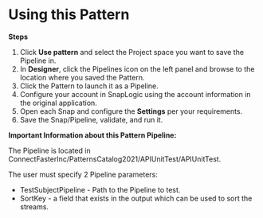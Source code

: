 # Using this Pattern

**Steps**

1. Click **Use pattern** and select the Project space you want to save the Pipeline in.
2. In **Designer**, click the Pipelines icon on the left panel and browse to the location where you saved the Pattern.
3. Click the Pattern to launch it as a Pipeline.
4. Configure your account in SnapLogic using the account information in the original application.
5. Open each Snap and configure the **Settings** per your requirements.
6. Save the Snap/Pipeline, validate, and run it.

**Important Information about this Pattern Pipeline:**

The Pipeline is located in ConnectFasterInc/PatternsCatalog2021/APIUnitTest/APIUnitTest.

The user must specify 2 Pipeline parameters:&#x20;

* TestSubjectPipeline - Path to the Pipeline to test.
* SortKey - a field that exists in the output which can be used to sort the streams.
